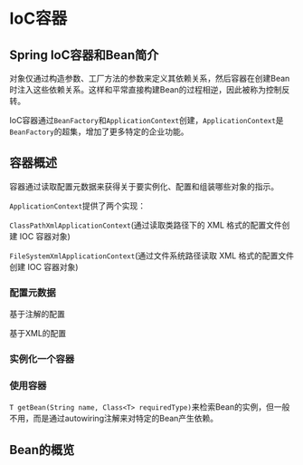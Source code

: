 # IoC容器

## Spring IoC容器和Bean简介

对象仅通过构造参数、工厂方法的参数来定义其依赖关系，然后容器在创建Bean时注入这些依赖关系。这样和平常直接构建Bean的过程相逆，因此被称为控制反转。

IoC容器通过`BeanFactory`和`ApplicationContext`创建，`ApplicationContext`是`BeanFactory`的超集，增加了更多特定的企业功能。

## 容器概述

容器通过读取配置元数据来获得关于要实例化、配置和组装哪些对象的指示。

`ApplicationContext`提供了两个实现：

`ClassPathXmlApplicationContext`(通过读取类路径下的 XML 格式的配置文件创建 IOC 容器对象)

`FileSystemXmlApplicationContext`(通过文件系统路径读取 XML 格式的配置文件创建 IOC 容器对象)

### 配置元数据

基于注解的配置

基于XML的配置

### 实例化一个容器

### 使用容器

`T getBean(String name, Class<T> requiredType)`来检索Bean的实例，但一般不用，而是通过autowiring注解来对特定的Bean产生依赖。

## Bean的概览

